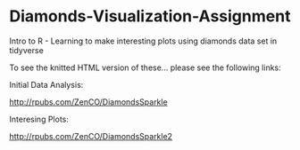 # Diamonds-Visualization-Assignment
Intro to R - Learning to make interesting plots using diamonds data set in tidyverse

To see the knitted HTML version of these... please see the following links:

Initial Data Analysis:

http://rpubs.com/ZenCO/DiamondsSparkle

Interesing Plots:

http://rpubs.com/ZenCO/DiamondsSparkle2


